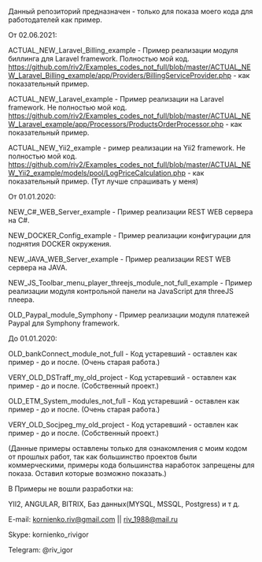 Данный репозиторий предназначен - только для показа моего кода для работодателей как пример. 


От 02.06.2021:

ACTUAL_NEW_Laravel_Billing_example - Пример реализации модуля биллинга для Laravel framework. Полностью мой код. 
https://github.com/riv2/Examples_codes_not_full/blob/master/ACTUAL_NEW_Laravel_Billing_example/app/Providers/BillingServiceProvider.php - как показательный пример.


ACTUAL_NEW_Laravel_example - Пример реализации на Laravel framework. Не полностью мой код. 
https://github.com/riv2/Examples_codes_not_full/blob/master/ACTUAL_NEW_Laravel_example/app/Processors/ProductsOrderProcessor.php - как показательный пример.


ACTUAL_NEW_Yii2_example - ример реализации на Yii2 framework. Не полностью мой код. 
https://github.com/riv2/Examples_codes_not_full/blob/master/ACTUAL_NEW_Yii2_example/models/pool/LogPriceCalculation.php - как показательный пример. (Тут лучше спрашивать у меня)




От 01.01.2020:

NEW_C#_WEB_Server_example - Пример реализации REST WEB сервера на C#.

NEW_DOCKER_Config_example - Пример реализации конфигурации для поднятия DOCKER окружения.

NEW_JAVA_WEB_Server_example - Пример реализации REST WEB сервера на JAVA.

NEW_JS_Toolbar_menu_player_threejs_module_not_full_example - Пример реализации модуля контрольной панели на JavaScript для threeJS плеера. 

OLD_Paypal_module_Symphony - Пример реализации модуля платежей Paypal для Symphony framework.




До 01.01.2020:

OLD_bankConnect_module_not_full - Код устаревший - оставлен как пример - до и после. (Очень старая работа.)

VERY_OLD_DSTraff_my_old_project - Код устаревший - оставлен как пример - до и после. (Собственный проект.)

OLD_ETM_System_modules_not_full - Код устаревший - оставлен как пример - до и после. (Очень старая работа.)

VERY_OLD_Socjpeg_my_old_project - Код устаревший - оставлен как пример - до и после. (Собственный проект.)

(Данные примеры оставлены только для ознакомления с моим кодом от прошлых работ, так как большинство проектов были коммерческими, примеры кода большинства наработок запрещены для показа. Оставил которые возможно показать.)




В Примеры не вошли разработки на: 

YII2, ANGULAR, BITRIX, Баз данных(MYSQL, MSSQL, Postgress) и т д.




E-mail:  kornienko.riv@gmail.com || riv_1988@mail.ru

Skype:   kornienko_rivigor

Telegram: @riv_igor
